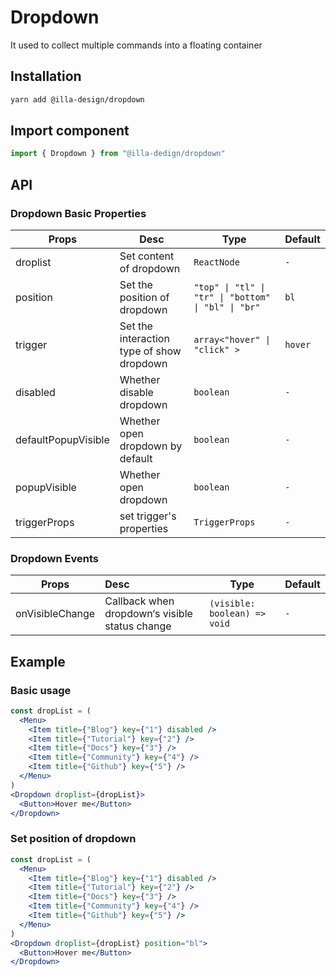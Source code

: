 # Dropdown

It used to collect multiple commands into a floating container

## Installation

```bash
yarn add @illa-design/dropdown
```

## Import component

```jsx
import { Dropdown } from "@illa-dedign/dropdown"
```

## API

### Dropdown Basic Properties

| Props               | Desc                                      | Type                                                | Default |
| ------------------- | ----------------------------------------- | --------------------------------------------------- | ------- |
| droplist            | Set content of dropdown                   | `ReactNode`                                         | `-`     |
| position            | Set the position of  dropdown             | `"top" \| "tl" \| "tr" \| "bottom" \| "bl" \| "br"` | `bl`    |
| trigger             | Set the interaction type of show dropdown | `array<"hover" \| "click" > `                       | `hover` |
| disabled            | Whether disable dropdown                  | `boolean`                                           | `-`     |
| defaultPopupVisible | Whether open dropdown by default          | `boolean`                                           | `-`     |
| popupVisible        | Whether open dropdown                     | `boolean`                                           | `-`     |
| triggerProps        | set trigger's properties                  | `TriggerProps`                                      | `-`     |

### Dropdown Events

| Props           | Desc                                           | Type                         | Default |
| --------------- | :--------------------------------------------- | ---------------------------- | ------- |
| onVisibleChange | Callback when dropdown‘s visible status change | `(visible: boolean) => void` | `-`     |

## Example

### Basic usage

```jsx
const dropList = (
  <Menu>
    <Item title={"Blog"} key={"1"} disabled />
    <Item title={"Tutorial"} key={"2"} />
    <Item title={"Docs"} key={"3"} />
    <Item title={"Community"} key={"4"} />
    <Item title={"Github"} key={"5"} />
  </Menu>
)
<Dropdown droplist={dropList}>
  <Button>Hover me</Button>
</Dropdown>
```

### Set position of dropdown

```jsx
const dropList = (
  <Menu>
    <Item title={"Blog"} key={"1"} disabled />
    <Item title={"Tutorial"} key={"2"} />
    <Item title={"Docs"} key={"3"} />
    <Item title={"Community"} key={"4"} />
    <Item title={"Github"} key={"5"} />
  </Menu>
)
<Dropdown droplist={dropList} position="bl">
  <Button>Hover me</Button>
</Dropdown>
```

